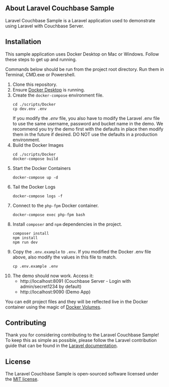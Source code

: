 ## About Laravel Couchbase Sample

Laravel Couchbase Sample is a Laravel application used to demonstrate using Laravel with Couchbase Server.

## Installation

This sample application uses Docker Desktop on Mac or Windows. Follow these steps to get up and running.

Commands below should be run from the project root directory. Run them in Terminal, CMD.exe or Powershell.

1. Clone this repository.
2. Ensure [Docker Desktop](https://www.docker.com/products/docker-desktop) is running.
3. Create the `docker-compose` environment file.
    ```
    cd ./scripts/Docker
    cp dev.env .env
    ```
   If you modify the *.env* file, you also have to modify the Laravel .env file to use the same username, password and bucket name in the demo. We recommend you try the demo first with the defaults in place then modify them in the future if desired. DO NOT use the defaults in a production environment.
4. Build the Docker Images
    ```
    cd ./scripts/Docker
    docker-compose build
    ```
5. Start the Docker Containers
    ```
    docker-compose up -d
    ```
6. Tail the Docker Logs
    ```
    docker-compose logs -f
    ```
7. Connect to the `php-fpm` Docker container.
    ```
    docker-compose exec php-fpm bash
    ```
8. Install `composer` and `npm` dependencies in the project.
    ```
    composer install
    npm install
    npm run dev
    ```
9. Copy the `.env.example` to `.env`. If you modified the Docker .env file above, also modify the values in this file to match.
    ```
    cp .env.example .env
    ```
10. The demo should now work. Access it:
    * http://localhost:8091 (Couchbase Server - Login with admin/secret1234 by default)
    * http://localhost:9090 (Demo App)

You can edit project files and they will be reflected live in the Docker container using the magic of [Docker Volumes](https://docs.docker.com/compose/compose-file/#volume-configuration-reference).

## Contributing

Thank you for considering contributing to the Laravel Couchbase Sample! To keep this as simple as possible, please follow the Laravel contribution guide that can be found in the [Laravel documentation](https://laravel.com/docs/contributions).

## License

The Laravel Couchbase Sample is open-sourced software licensed under the [MIT license](https://opensource.org/licenses/MIT).
